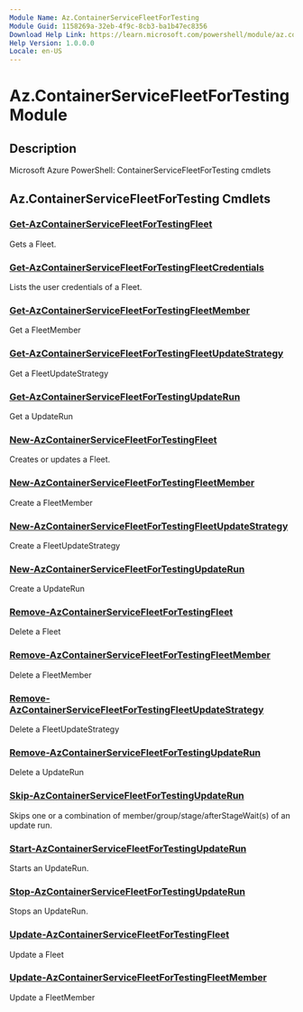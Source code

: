 ```yaml
---
Module Name: Az.ContainerServiceFleetForTesting
Module Guid: 1158269a-32eb-4f9c-8cb3-ba1b47ec8356
Download Help Link: https://learn.microsoft.com/powershell/module/az.containerservicefleetfortesting
Help Version: 1.0.0.0
Locale: en-US
---
```


# Az.ContainerServiceFleetForTesting Module
## Description
Microsoft Azure PowerShell: ContainerServiceFleetForTesting cmdlets

## Az.ContainerServiceFleetForTesting Cmdlets
### [Get-AzContainerServiceFleetForTestingFleet](Get-AzContainerServiceFleetForTestingFleet.md)
Gets a Fleet.

### [Get-AzContainerServiceFleetForTestingFleetCredentials](Get-AzContainerServiceFleetForTestingFleetCredentials.md)
Lists the user credentials of a Fleet.

### [Get-AzContainerServiceFleetForTestingFleetMember](Get-AzContainerServiceFleetForTestingFleetMember.md)
Get a FleetMember

### [Get-AzContainerServiceFleetForTestingFleetUpdateStrategy](Get-AzContainerServiceFleetForTestingFleetUpdateStrategy.md)
Get a FleetUpdateStrategy

### [Get-AzContainerServiceFleetForTestingUpdateRun](Get-AzContainerServiceFleetForTestingUpdateRun.md)
Get a UpdateRun

### [New-AzContainerServiceFleetForTestingFleet](New-AzContainerServiceFleetForTestingFleet.md)
Creates or updates a Fleet.

### [New-AzContainerServiceFleetForTestingFleetMember](New-AzContainerServiceFleetForTestingFleetMember.md)
Create a FleetMember

### [New-AzContainerServiceFleetForTestingFleetUpdateStrategy](New-AzContainerServiceFleetForTestingFleetUpdateStrategy.md)
Create a FleetUpdateStrategy

### [New-AzContainerServiceFleetForTestingUpdateRun](New-AzContainerServiceFleetForTestingUpdateRun.md)
Create a UpdateRun

### [Remove-AzContainerServiceFleetForTestingFleet](Remove-AzContainerServiceFleetForTestingFleet.md)
Delete a Fleet

### [Remove-AzContainerServiceFleetForTestingFleetMember](Remove-AzContainerServiceFleetForTestingFleetMember.md)
Delete a FleetMember

### [Remove-AzContainerServiceFleetForTestingFleetUpdateStrategy](Remove-AzContainerServiceFleetForTestingFleetUpdateStrategy.md)
Delete a FleetUpdateStrategy

### [Remove-AzContainerServiceFleetForTestingUpdateRun](Remove-AzContainerServiceFleetForTestingUpdateRun.md)
Delete a UpdateRun

### [Skip-AzContainerServiceFleetForTestingUpdateRun](Skip-AzContainerServiceFleetForTestingUpdateRun.md)
Skips one or a combination of member/group/stage/afterStageWait(s) of an update run.

### [Start-AzContainerServiceFleetForTestingUpdateRun](Start-AzContainerServiceFleetForTestingUpdateRun.md)
Starts an UpdateRun.

### [Stop-AzContainerServiceFleetForTestingUpdateRun](Stop-AzContainerServiceFleetForTestingUpdateRun.md)
Stops an UpdateRun.

### [Update-AzContainerServiceFleetForTestingFleet](Update-AzContainerServiceFleetForTestingFleet.md)
Update a Fleet

### [Update-AzContainerServiceFleetForTestingFleetMember](Update-AzContainerServiceFleetForTestingFleetMember.md)
Update a FleetMember

